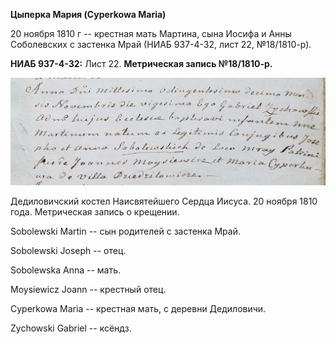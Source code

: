 **Цыперка Мария (Cyperkowa Maria)**

20 ноября 1810 г -- крестная мать Мартина, сына Иосифа и Анны
Соболевских с застенка Мрай (НИАБ 937-4-32, лист 22, №18/1810-р).

**НИАБ 937-4-32:** Лист 22. **Метрическая запись №18/1810-р.**

![](./media/044e2c9a6b9fa91e18ad6a0fb6ed9930bf24d371.png)

Дедиловичский костел Наисвятейшего Сердца Иисуса. 20 ноября 1810 года.
Метрическая запись о крещении.

Sobolewski Martin -- сын родителей с застенка Мрай.

Sobolewski Joseph -- отец.

Sobolewska Anna -- мать.

Moysiewicz Joann -- крестный отец.

Cyperkowa Maria -- крестная мать, с деревни Дедиловичи.

Zychowski Gabriel -- ксёндз.
